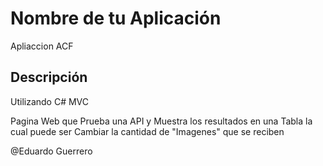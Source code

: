 # Nombre de tu Aplicación  

Apliaccion ACF 

## Descripción
Utilizando C# MVC 

Pagina Web que Prueba una API y Muestra los resultados en una Tabla la cual puede ser Cambiar la cantidad de "Imagenes" que se reciben 

@Eduardo Guerrero 

